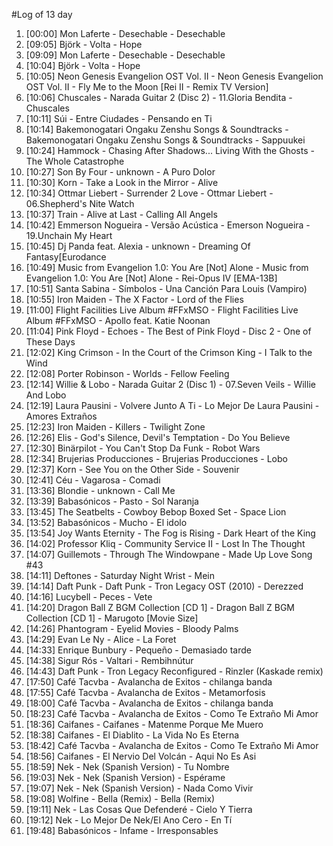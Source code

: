 #Log of 13 day

1. [00:00] Mon Laferte - Desechable - Desechable
1. [09:05] Björk - Volta - Hope
1. [09:09] Mon Laferte - Desechable - Desechable
1. [10:04] Björk - Volta - Hope
1. [10:05] Neon Genesis Evangelion OST Vol. II - Neon Genesis Evangelion OST Vol. II - Fly Me to the Moon [Rei II - Remix TV Version]
1. [10:06] Chuscales - Narada Guitar 2 (Disc 2) - 11.Gloria Bendita - Chuscales
1. [10:11] Súi - Entre Ciudades - Pensando en Ti
1. [10:14] Bakemonogatari Ongaku Zenshu Songs & Soundtracks - Bakemonogatari Ongaku Zenshu Songs & Soundtracks - Sappuukei
1. [10:24] Hammock - Chasing After Shadows... Living With the Ghosts - The Whole Catastrophe
1. [10:27] Son By Four - unknown - A Puro Dolor
1. [10:30] Korn - Take a Look in the Mirror - Alive
1. [10:34] Ottmar Liebert - Surrender 2 Love - Ottmar Liebert - 06.Shepherd's Nite Watch
1. [10:37] Train - Alive at Last - Calling All Angels
1. [10:42] Emmerson Nogueira - Versão Acústica - Emerson Nogueira - 19.Unchain My Heart
1. [10:45] Dj Panda feat. Alexia - unknown - Dreaming Of Fantasy[Eurodance
1. [10:49] Music from Evangelion 1.0: You Are [Not] Alone - Music from Evangelion 1.0: You Are [Not] Alone - Rei-Opus IV [EMA-13B]
1. [10:51] Santa Sabina - Símbolos - Una Canción Para Louis (Vampiro)
1. [10:55] Iron Maiden - The X Factor - Lord of the Flies
1. [11:00] Flight Facilities Live Album #FFxMSO - Flight Facilities Live Album #FFxMSO - Apollo feat. Katie Noonan
1. [11:04] Pink Floyd - Echoes - The Best of Pink Floyd - Disc 2 - One of These Days
1. [12:02] King Crimson - In the Court of the Crimson King - I Talk to the Wind
1. [12:08] Porter Robinson - Worlds - Fellow Feeling
1. [12:14] Willie & Lobo - Narada Guitar 2 (Disc 1) - 07.Seven Veils - Willie And Lobo
1. [12:19] Laura Pausini - Volvere Junto A Ti - Lo Mejor De Laura Pausini - Amores Extraños
1. [12:23] Iron Maiden - Killers - Twilight Zone
1. [12:26] Elis - God's Silence, Devil's Temptation - Do You Believe
1. [12:30] Binärpilot - You Can't Stop Da Funk - Robot Wars
1. [12:34] Brujerias Producciones - Brujerias Producciones - Lobo
1. [12:37] Korn - See You on the Other Side - Souvenir
1. [12:41] Céu - Vagarosa - Comadi
1. [13:36] Blondie - unknown - Call Me
1. [13:39] Babasónicos - Pasto - Sol Naranja
1. [13:45] The Seatbelts - Cowboy Bebop Boxed Set - Space Lion
1. [13:52] Babasónicos - Mucho - El idolo
1. [13:54] Joy Wants Eternity - The Fog is Rising - Dark Heart of the King
1. [14:02] Professor Kliq - Community Service II - Lost In The Thought
1. [14:07] Guillemots - Through The Windowpane - Made Up Love Song #43
1. [14:11] Deftones - Saturday Night Wrist - Mein
1. [14:14] Daft Punk - Daft Punk - Tron Legacy OST (2010) - Derezzed
1. [14:16] Lucybell - Peces - Vete
1. [14:20] Dragon Ball Z BGM Collection [CD 1] - Dragon Ball Z BGM Collection [CD 1] - Marugoto [Movie Size]
1. [14:26] Phantogram - Eyelid Movies - Bloody Palms
1. [14:29] Evan Le Ny - Alice - La Foret
1. [14:33] Enrique Bunbury - Pequeño - Demasiado tarde
1. [14:38] Sigur Rós - Valtari - Rembihnútur
1. [14:43] Daft Punk - Tron Legacy Reconfigured - Rinzler (Kaskade remix)
1. [17:50] Café Tacvba - Avalancha de Exitos - chilanga banda
1. [17:55] Café Tacvba - Avalancha de Exitos - Metamorfosis
1. [18:00] Café Tacvba - Avalancha de Exitos - chilanga banda
1. [18:23] Café Tacvba - Avalancha de Exitos - Como Te Extraño Mi Amor
1. [18:36] Caifanes - Caifanes - Matenme Porque Me Muero
1. [18:38] Caifanes - El Diablito - La Vida No Es Eterna
1. [18:42] Café Tacvba - Avalancha de Exitos - Como Te Extraño Mi Amor
1. [18:56] Caifanes - El Nervio Del Volcán - Aqui No Es Asi
1. [18:59] Nek - Nek (Spanish Version) - Tu Nombre
1. [19:03] Nek - Nek (Spanish Version) - Espérame
1. [19:07] Nek - Nek (Spanish Version) - Nada Como Vivir
1. [19:08] Wolfine - Bella (Remix) - Bella (Remix)
1. [19:11] Nek - Las Cosas Que Defenderé - Cielo Y Tierra
1. [19:12] Nek - Lo Mejor De Nek/El Ano Cero - En Tí
1. [19:48] Babasónicos - Infame - Irresponsables
